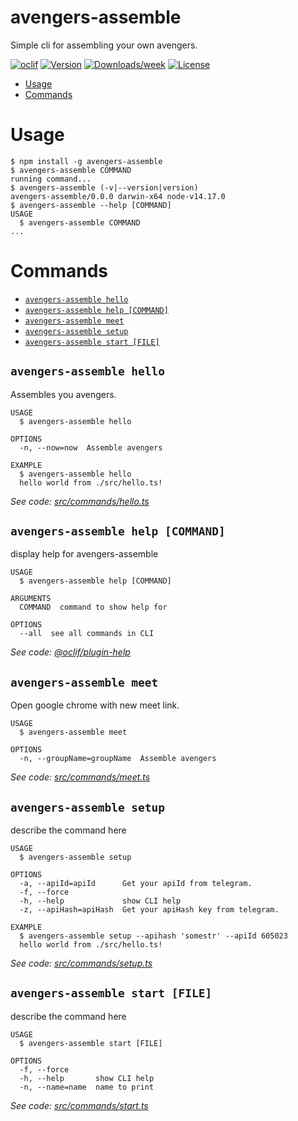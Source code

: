avengers-assemble
=================

Simple cli for assembling your own avengers.

[![oclif](https://img.shields.io/badge/cli-oclif-brightgreen.svg)](https://oclif.io)
[![Version](https://img.shields.io/npm/v/avengers-assemble.svg)](https://npmjs.org/package/avengers-assemble)
[![Downloads/week](https://img.shields.io/npm/dw/avengers-assemble.svg)](https://npmjs.org/package/avengers-assemble)
[![License](https://img.shields.io/npm/l/avengers-assemble.svg)](https://github.com/hrithik098/avengers-assemble/blob/master/package.json)

<!-- toc -->
* [Usage](#usage)
* [Commands](#commands)
<!-- tocstop -->
# Usage
<!-- usage -->
```sh-session
$ npm install -g avengers-assemble
$ avengers-assemble COMMAND
running command...
$ avengers-assemble (-v|--version|version)
avengers-assemble/0.0.0 darwin-x64 node-v14.17.0
$ avengers-assemble --help [COMMAND]
USAGE
  $ avengers-assemble COMMAND
...
```
<!-- usagestop -->
# Commands
<!-- commands -->
* [`avengers-assemble hello`](#avengers-assemble-hello)
* [`avengers-assemble help [COMMAND]`](#avengers-assemble-help-command)
* [`avengers-assemble meet`](#avengers-assemble-meet)
* [`avengers-assemble setup`](#avengers-assemble-setup)
* [`avengers-assemble start [FILE]`](#avengers-assemble-start-file)

## `avengers-assemble hello`

Assembles you avengers.

```
USAGE
  $ avengers-assemble hello

OPTIONS
  -n, --now=now  Assemble avengers

EXAMPLE
  $ avengers-assemble hello
  hello world from ./src/hello.ts!
```

_See code: [src/commands/hello.ts](https://github.com/hrithik098/avengers-assemble/blob/v0.0.0/src/commands/hello.ts)_

## `avengers-assemble help [COMMAND]`

display help for avengers-assemble

```
USAGE
  $ avengers-assemble help [COMMAND]

ARGUMENTS
  COMMAND  command to show help for

OPTIONS
  --all  see all commands in CLI
```

_See code: [@oclif/plugin-help](https://github.com/oclif/plugin-help/blob/v3.2.2/src/commands/help.ts)_

## `avengers-assemble meet`

Open google chrome with new meet link.

```
USAGE
  $ avengers-assemble meet

OPTIONS
  -n, --groupName=groupName  Assemble avengers
```

_See code: [src/commands/meet.ts](https://github.com/hrithik098/avengers-assemble/blob/v0.0.0/src/commands/meet.ts)_

## `avengers-assemble setup`

describe the command here

```
USAGE
  $ avengers-assemble setup

OPTIONS
  -a, --apiId=apiId      Get your apiId from telegram.
  -f, --force
  -h, --help             show CLI help
  -z, --apiHash=apiHash  Get your apiHash key from telegram.

EXAMPLE
  $ avengers-assemble setup --apihash 'somestr' --apiId 605023
  hello world from ./src/hello.ts!
```

_See code: [src/commands/setup.ts](https://github.com/hrithik098/avengers-assemble/blob/v0.0.0/src/commands/setup.ts)_

## `avengers-assemble start [FILE]`

describe the command here

```
USAGE
  $ avengers-assemble start [FILE]

OPTIONS
  -f, --force
  -h, --help       show CLI help
  -n, --name=name  name to print
```

_See code: [src/commands/start.ts](https://github.com/hrithik098/avengers-assemble/blob/v0.0.0/src/commands/start.ts)_
<!-- commandsstop -->

